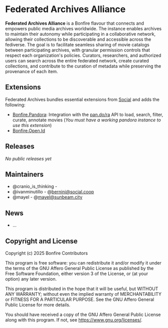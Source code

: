 # Federated Archives Alliance

**Federated Archives Alliance** is a Bonfire flavour that connects and empowers public media archives worldwide. The instance enables archives to maintain their autonomy while participating in a collaborative network, allowing their collections to be discoverable and accessible across the fediverse.
The goal is to facilitate seamless sharing of movie catalogs between participating archives, with granular permission controls that respect each organization's policies. Curators, researchers, and authorized users can search across the entire federated network, create curated collections, and contribute to the curation of metadata while preserving the provenance of each item.

## Extensions
Federated Archives bundles essential extensions from [Social](https://github.com/bonfire-networks/social) and adds the following:

- [Bonfire.Pandora](https://github.com/bonfire-networks/bonfire_pandora): Integration with the [pan.do/ra](https://code.0x2620.org/0x2620/pandora) API to load, search, filter, curate, annotate movies (*You must have a working pandora instance to use this extension*)
- [Bonfire.Open.Id](https://github.com/bonfire-networks/bonfire_open_id)
## Releases

*No public releases yet*

## Maintainers

- @cranio_is_thinking - 
- @ivanminutillo - @bernini@social.coop
- @mayel - @mayel@sunbeam.city

## News
- ...

## Copyright and License

Copyright (c) 2025 Bonfire Contributors

This program is free software: you can redistribute it and/or modify
it under the terms of the GNU Affero General Public License as
published by the Free Software Foundation, either version 3 of the
License, or (at your option) any later version.

This program is distributed in the hope that it will be useful, but
WITHOUT ANY WARRANTY; without even the implied warranty of
MERCHANTABILITY or FITNESS FOR A PARTICULAR PURPOSE.  See the GNU
Affero General Public License for more details.

You should have received a copy of the GNU Affero General Public
License along with this program.  If not, see <https://www.gnu.org/licenses/>.
